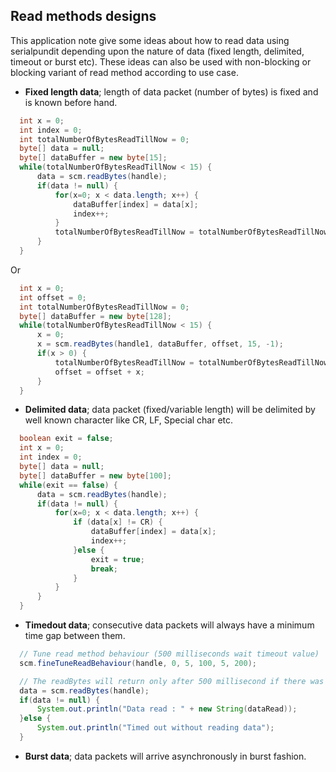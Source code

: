 ## Read methods designs
This application note give some ideas about how to read data using serialpundit depending upon the nature of data (fixed length, delimited, timeout or burst etc). These ideas can also be used with non-blocking or blocking variant of read method according to use case.

- **Fixed length data**; length of data packet (number of bytes) is fixed and is known before hand.
```java
  int x = 0;
  int index = 0;
  int totalNumberOfBytesReadTillNow = 0;
  byte[] data = null;
  byte[] dataBuffer = new byte[15];
  while(totalNumberOfBytesReadTillNow < 15) {
      data = scm.readBytes(handle);
      if(data != null) {
          for(x=0; x < data.length; x++) {
              dataBuffer[index] = data[x];
              index++;
          }
          totalNumberOfBytesReadTillNow = totalNumberOfBytesReadTillNow + data.length;
      }
  }
```
Or
```java
  int x = 0;
  int offset = 0;
  int totalNumberOfBytesReadTillNow = 0;
  byte[] dataBuffer = new byte[128];
  while(totalNumberOfBytesReadTillNow < 15) {
      x = 0;
      x = scm.readBytes(handle1, dataBuffer, offset, 15, -1);
      if(x > 0) {
          totalNumberOfBytesReadTillNow = totalNumberOfBytesReadTillNow + x;
          offset = offset + x;
      }
  }
```
- **Delimited data**; data packet (fixed/variable length) will be delimited by well known character like CR, LF, Special char etc.
```java
  boolean exit = false;
  int x = 0;
  int index = 0;
  byte[] data = null;
  byte[] dataBuffer = new byte[100];
  while(exit == false) {
      data = scm.readBytes(handle);
      if(data != null) {
          for(x=0; x < data.length; x++) {
              if (data[x] != CR) {
                  dataBuffer[index] = data[x];
                  index++;
              }else {
                  exit = true;
                  break;
              }
          }
      }
  }
```
- **Timedout data**; consecutive data packets will always have a minimum time gap between them.
```java
  // Tune read method behaviour (500 milliseconds wait timeout value)
  scm.fineTuneReadBehaviour(handle, 0, 5, 100, 5, 200);

  // The readBytes will return only after 500 millisecond if there was no data to read
  data = scm.readBytes(handle);
  if(data != null) {
      System.out.println("Data read : " + new String(dataRead));
  }else {
      System.out.println("Timed out without reading data");
  }
```
- **Burst data**; data packets will arrive asynchronously in burst fashion.
```java
```

